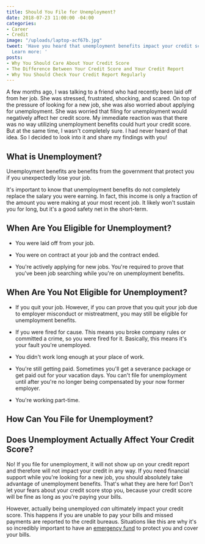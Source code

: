 ```yaml
---
title: Should You File for Unemployment?
date: 2018-07-23 11:00:00 -04:00
categories:
- Career
- Credit
image: "/uploads/laptop-acf67b.jpg"
tweet: 'Have you heard that unemployment benefits impact your credit score? Wrong!
  Learn more: '
posts:
- Why You Should Care About Your Credit Score
- The Difference Between Your Credit Score and Your Credit Report
- Why You Should Check Your Credit Report Regularly
---
```


A few months ago, I was talking to a friend who had recently been laid off from her job. She was stressed, frustrated, shocking, and scared. On top of the pressure of looking for a new job, she was also worried about applying for unemployment. She was worried that filing for unemployment would negatively affect her credit score. My immediate reaction was that there was no way utilizing unemployment benefits could hurt your credit score. But at the same time, I wasn't completely sure. I had never heard of that idea. So I decided to look into it and share my findings with you!

## What is Unemployment?

Unemployment benefits are benefits from the government that protect you if you unexpectedly lose your job.

It's important to know that unemployment benefits do not completely replace the salary you were earning. In fact, this income is only a fraction of the amount you were making at your most recent job. It likely won't sustain you for long, but it's a good safety net in the short-term.

## When Are You Eligible for Unemployment?

* You were laid off from your job.

* You were on contract at your job and the contract ended.

* You're actively applying for new jobs. You're required to prove that you've been job searching while you're on unemployment benefits. 

## When Are You Not Eligible for Unemployment?

* If you quit your job. However, if you can prove that you quit your job due to employer misconduct or mistreatment, you may still be eligible for unemployment benefits.

* If you were fired for cause. This means you broke company rules or committed a crime, so you were fired for it. Basically, this  means it's your fault you're unemployed.

* You didn't work long enough at your place of work.

* You're still getting paid. Sometimes you'll get a severance package or get paid out for your vacation days. You can't file for unemployment until after you're no longer being compensated by your now former employer.

* You're working part-time. 

## How Can You File for Unemployment?

## Does Unemployment Actually Affect Your Credit Score?

No! If you file for unemployment, it will not show up on your credit report and therefore will not impact your credit in any way. If you need financial support while you're looking for a new job, you should absolutely take advantage of unemployment benefits. That's what they are here for! Don't let your fears about your credit score stop you, because your credit score will be fine as long as you're paying your bills. 

However, actually being unemployed *can* ultimately impact your credit score. This happens if you are unable to pay your bills and missed payments are reported to the credit bureaus. Situations like this are why it's so incredibly important to have an [emergency fund](https://www.maggiegermano.com/blog/you-need-an-emergency-fund) to protect you and cover your bills.